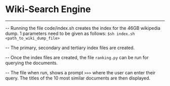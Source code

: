# Wiki-Search Engine
--------------------

-- Running the file code/index.sh creates the index for the 46GB wikipedia dump. 1 parameters need to be given as follows:
    ``
        $sh index.sh <path_to_wiki_dump_file>
    ``

-- The primary, secondary and tertiary index files are created.

-- Once the index files are created, the file ``ranking.py`` can be run for querying the documents.

-- The file when run, shows a prompt ``>>>`` where the user can enter their query. The titles of the 10 most similar documents are then displayed.
